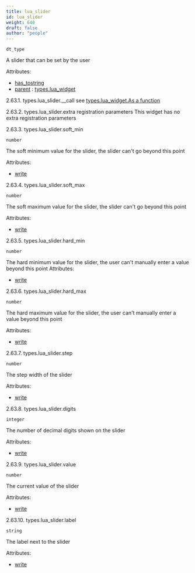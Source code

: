 ```yaml
---
title: lua_slider
id: lua_slider
weight: 640
draft: false
author: "people"
---
```


`dt_type`

A slider that can be set by the user

Attributes:

* [has_tostring](../attributes#has_tostring)
* [parent](../attributes#parent) : [types.lua_widget](../types/lua_widget)

2.63.1. types.lua_slider.\_\_call
see [types.lua_widget.As a function](../types/lua_widget#lua_widgetas-a-function)

2.63.2. types.lua_slider.extra registration parameters
This widget has no extra registration parameters

2.63.3. types.lua_slider.soft_min

`number`

The soft minimum value for the slider, the slider can't go beyond this point

Attributes:

* [write](../attributes#write)

2.63.4. types.lua_slider.soft_max

`number`

The soft maximum value for the slider, the slider can't go beyond this point


Attributes:

* [write](../attributes#write)

2.63.5. types.lua_slider.hard_min

`number`

The hard minimum value for the slider, the user can't manually enter a value beyond this
point
Attributes:


* [write](../attributes#write)

2.63.6. types.lua_slider.hard_max

`number`

The hard maximum value for the slider, the user can't manually enter a value beyond this
point

Attributes:

* [write](../attributes#write)

2.63.7. types.lua_slider.step

`number`

The step width of the slider

Attributes:

* [write](../attributes#write)

2.63.8. types.lua_slider.digits

`integer`

The number of decimal digits shown on the slider

Attributes:

* [write](../attributes#write)

2.63.9. types.lua_slider.value

`number`

The current value of the slider

Attributes:

* [write](../attributes#write)

2.63.10. types.lua_slider.label

`string`

The label next to the slider

Attributes:

* [write](../attributes#write)

